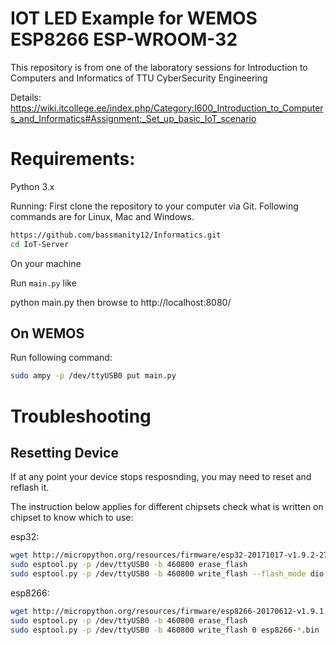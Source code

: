 # IOT LED Example for WEMOS ESP8266  ESP-WROOM-32

This repository is from one of the laboratory sessions for Introduction to Computers and Informatics of TTU CyberSecurity Engineering

Details:
https://wiki.itcollege.ee/index.php/Category:I600_Introduction_to_Computers_and_Informatics#Assignment:_Set_up_basic_IoT_scenario

# Requirements:
Python 3.x

Running:
First clone the repository to your computer via Git. Following commands are for Linux, Mac and Windows.

```sh
https://github.com/bassmanity12/Informatics.git
cd IoT-Server
```

On your machine

Run ``` main.py ``` like

python main.py
then browse to http://localhost:8080/

## On WEMOS 

Run following command:

```sh
sudo ampy -p /dev/ttyUSB0 put main.py 
```

# Troubleshooting

## Resetting Device

If at any point your device stops resposnding, you may need to reset and reflash it.

The instruction below applies for different chipsets check what is written on chipset to know which to use:

esp32:

```sh
wget http://micropython.org/resources/firmware/esp32-20171017-v1.9.2-279-g090b6b80.bin
sudo esptool.py -p /dev/ttyUSB0 -b 460800 erase_flash
sudo esptool.py -p /dev/ttyUSB0 -b 460800 write_flash --flash_mode dio 0x1000 esp32-*.bin
```

esp8266:

```sh
wget http://micropython.org/resources/firmware/esp8266-20170612-v1.9.1.bin
sudo esptool.py -p /dev/ttyUSB0 -b 460800 erase_flash
sudo esptool.py -p /dev/ttyUSB0 -b 460800 write_flash 0 esp8266-*.bin
```
